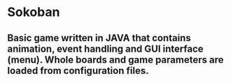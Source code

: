 <h1>Sokoban</h1>
<h2>Basic game written in JAVA that contains animation, event handling and GUI interface (menu).
Whole boards and game parameters are loaded from configuration files. </h2>